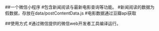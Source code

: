 ##一个微信小程序
#包含新闻阅读与最新电影查询等功能。
#新闻阅读的数据为假数据，存放在data/postContentData.js
#电影数据通过豆瓣api获取

##使用方式
#通过微信提供的微信web开发者工具编译运行。